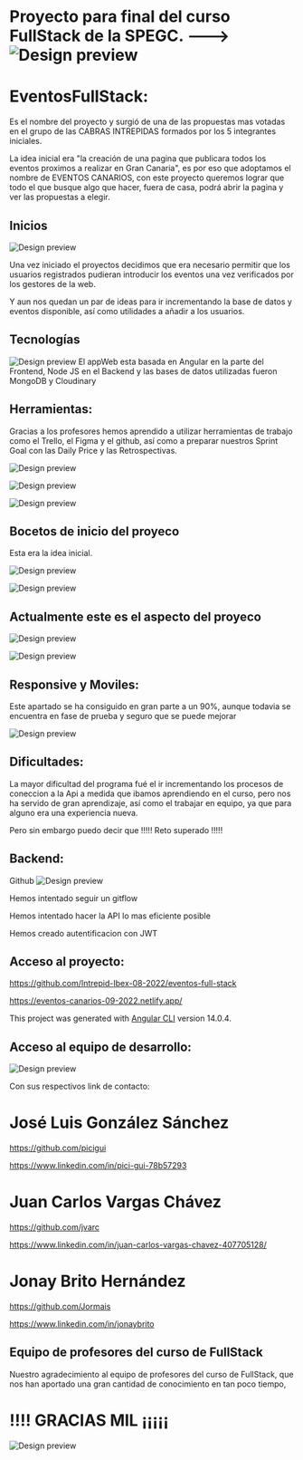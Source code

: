 # Proyecto para final del curso FullStack de la SPEGC. ---> ![Design preview](./src/assets/img/logo-favicon.png)

# EventosFullStack:

Es el nombre del proyecto y surgió de una de las propuestas mas votadas en el grupo de las CABRAS INTREPIDAS formados por los 5 integrantes iniciales.

La idea inicial era "la creación de una pagina que publicara todos los eventos proximos a realizar en Gran Canaria", es por eso que adoptamos el nombre de EVENTOS CANARIOS, con este proyecto queremos lograr que todo el que busque algo que hacer, fuera de casa, podrá abrir la pagina y ver las propuestas a elegir.

## Inicios

![Design preview](./src/assets/img/scrum.jpg)

Una vez iniciado el proyectos decidimos que era necesario permitir que los usuarios registrados pudieran introducir los eventos una vez verificados por los gestores de la web.

Y aun nos quedan un par de ideas para ir incrementando la base de datos y eventos disponible, así como utilidades a añadir a los usuarios.

## Tecnologías

![Design preview](./src/assets/img/tecnologias.jpg)
El appWeb esta basada en Angular en la parte del Frontend, Node JS en el Backend y las bases de datos utilizadas fueron MongoDB y Cloudinary

## Herramientas:

Gracias a los profesores hemos aprendido a utilizar herramientas de trabajo como el Trello, el Figma y el github, así como a preparar nuestros Sprint Goal con las Daily Price y las Retrospectivas.

![Design preview](./Bocetos/trello.png)

![Design preview](./Bocetos/figma.png)

![Design preview](./Bocetos/github.png)

## Bocetos de inicio del proyeco

Esta era la idea inicial.

![Design preview](./Bocetos/idea1.png)

![Design preview](./Bocetos/idea2.png)

## Actualmente este es el aspecto del proyeco

![Design preview](./Bocetos/Actual1.png)

![Design preview](./Bocetos/Actual2.png)

## Responsive y Moviles:

Este apartado se ha consiguido en gran parte a un 90%, aunque todavia se encuentra en fase de prueba y seguro que se puede mejorar

![Design preview](./Bocetos/Responsive.png)

## Dificultades:

La mayor dificultad del programa fué el ir incrementando los procesos de coneccion a la Api a medida que ibamos aprendiendo en el curso, pero nos ha servido de gran aprendizaje, así como el trabajar en equipo, ya que para alguno era una experiencia nueva.

Pero sin embargo puedo decir que !!!!! Reto superado !!!!!

## Backend:

Github
![Design preview](./Bocetos/Backend.jpg)

Hemos intentado seguir un gitflow

Hemos intentado hacer la API lo mas eficiente posible

Hemos creado autentificacion con JWT

## Acceso al proyecto:

https://github.com/Intrepid-Ibex-08-2022/eventos-full-stack

https://eventos-canarios-09-2022.netlify.app/

This project was generated with [Angular CLI](https://github.com/angular/angular-cli) version 14.0.4.

## Acceso al equipo de desarrollo:

![Design preview](./Bocetos/Equipo.png)

Con sus respectivos link de contacto:

# José Luis González Sánchez

https://github.com/picigui

https://www.linkedin.com/in/pici-gui-78b57293

# Juan Carlos Vargas Chávez

https://github.com/jvarc

https://www.linkedin.com/in/juan-carlos-vargas-chavez-407705128/

# Jonay Brito Hernández

https://github.com/Jormais

https://www.linkedin.com/in/jonaybrito

## Equipo de profesores del curso de FullStack

Nuestro agradecimiento al equipo de profesores del curso de FullStack, que nos han aportado una gran cantidad de conocimiento en tan poco tiempo,

# !!!! GRACIAS MIL ¡¡¡¡¡

![Design preview](./Bocetos/Equipo-de-profesores.png)
